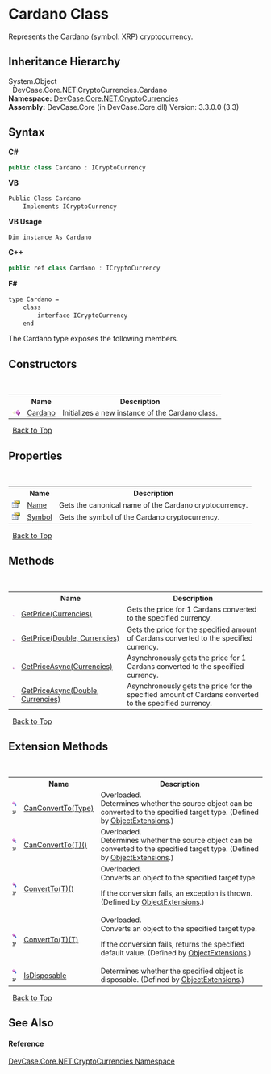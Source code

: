 # Cardano Class
 

Represents the Cardano (symbol: XRP) cryptocurrency.


## Inheritance Hierarchy
System.Object<br />&nbsp;&nbsp;DevCase.Core.NET.CryptoCurrencies.Cardano<br />
**Namespace:**&nbsp;<a href="N_DevCase_Core_NET_CryptoCurrencies">DevCase.Core.NET.CryptoCurrencies</a><br />**Assembly:**&nbsp;DevCase.Core (in DevCase.Core.dll) Version: 3.3.0.0 (3.3)

## Syntax

**C#**<br />
``` C#
public class Cardano : ICryptoCurrency
```

**VB**<br />
``` VB
Public Class Cardano
	Implements ICryptoCurrency
```

**VB Usage**<br />
``` VB Usage
Dim instance As Cardano
```

**C++**<br />
``` C++
public ref class Cardano : ICryptoCurrency
```

**F#**<br />
``` F#
type Cardano =  
    class
        interface ICryptoCurrency
    end
```

The Cardano type exposes the following members.


## Constructors
&nbsp;<table><tr><th></th><th>Name</th><th>Description</th></tr><tr><td>![Public method](media/pubmethod.gif "Public method")</td><td><a href="M_DevCase_Core_NET_CryptoCurrencies_Cardano__ctor">Cardano</a></td><td>
Initializes a new instance of the Cardano class.</td></tr></table>&nbsp;
<a href="#cardano-class">Back to Top</a>

## Properties
&nbsp;<table><tr><th></th><th>Name</th><th>Description</th></tr><tr><td>![Public property](media/pubproperty.gif "Public property")</td><td><a href="P_DevCase_Core_NET_CryptoCurrencies_Cardano_Name">Name</a></td><td>
Gets the canonical name of the Cardano cryptocurrency.</td></tr><tr><td>![Public property](media/pubproperty.gif "Public property")</td><td><a href="P_DevCase_Core_NET_CryptoCurrencies_Cardano_Symbol">Symbol</a></td><td>
Gets the symbol of the Cardano cryptocurrency.</td></tr></table>&nbsp;
<a href="#cardano-class">Back to Top</a>

## Methods
&nbsp;<table><tr><th></th><th>Name</th><th>Description</th></tr><tr><td>![Public method](media/pubmethod.gif "Public method")</td><td><a href="M_DevCase_Core_NET_CryptoCurrencies_Cardano_GetPrice">GetPrice(Currencies)</a></td><td>
Gets the price for 1 Cardans converted to the specified currency.</td></tr><tr><td>![Public method](media/pubmethod.gif "Public method")</td><td><a href="M_DevCase_Core_NET_CryptoCurrencies_Cardano_GetPrice_1">GetPrice(Double, Currencies)</a></td><td>
Gets the price for the specified amount of Cardans converted to the specified currency.</td></tr><tr><td>![Public method](media/pubmethod.gif "Public method")</td><td><a href="M_DevCase_Core_NET_CryptoCurrencies_Cardano_GetPriceAsync">GetPriceAsync(Currencies)</a></td><td>
Asynchronously gets the price for 1 Cardans converted to the specified currency.</td></tr><tr><td>![Public method](media/pubmethod.gif "Public method")</td><td><a href="M_DevCase_Core_NET_CryptoCurrencies_Cardano_GetPriceAsync_1">GetPriceAsync(Double, Currencies)</a></td><td>
Asynchronously gets the price for the specified amount of Cardans converted to the specified currency.</td></tr></table>&nbsp;
<a href="#cardano-class">Back to Top</a>

## Extension Methods
&nbsp;<table><tr><th></th><th>Name</th><th>Description</th></tr><tr><td>![Public Extension Method](media/pubextension.gif "Public Extension Method")![Code example](media/CodeExample.png "Code example")</td><td><a href="M_DevCase_Core_Extensions_Object_ObjectExtensions_CanConvertTo">CanConvertTo(Type)</a></td><td>Overloaded.  
Determines whether the source object can be converted to the specified target type.
 (Defined by <a href="T_DevCase_Core_Extensions_Object_ObjectExtensions">ObjectExtensions</a>.)</td></tr><tr><td>![Public Extension Method](media/pubextension.gif "Public Extension Method")![Code example](media/CodeExample.png "Code example")</td><td><a href="M_DevCase_Core_Extensions_Object_ObjectExtensions_CanConvertTo__1">CanConvertTo(T)()</a></td><td>Overloaded.  
Determines whether the source object can be converted to the specified target type.
 (Defined by <a href="T_DevCase_Core_Extensions_Object_ObjectExtensions">ObjectExtensions</a>.)</td></tr><tr><td>![Public Extension Method](media/pubextension.gif "Public Extension Method")![Code example](media/CodeExample.png "Code example")</td><td><a href="M_DevCase_Core_Extensions_Object_ObjectExtensions_ConvertTo__1">ConvertTo(T)()</a></td><td>Overloaded.  
Converts an object to the specified target type. 

 If the conversion fails, an exception is thrown.
 (Defined by <a href="T_DevCase_Core_Extensions_Object_ObjectExtensions">ObjectExtensions</a>.)</td></tr><tr><td>![Public Extension Method](media/pubextension.gif "Public Extension Method")![Code example](media/CodeExample.png "Code example")</td><td><a href="M_DevCase_Core_Extensions_Object_ObjectExtensions_ConvertTo__1_1">ConvertTo(T)(T)</a></td><td>Overloaded.  
Converts an object to the specified target type. 

 If the conversion fails, returns the specified default value.
 (Defined by <a href="T_DevCase_Core_Extensions_Object_ObjectExtensions">ObjectExtensions</a>.)</td></tr><tr><td>![Public Extension Method](media/pubextension.gif "Public Extension Method")![Code example](media/CodeExample.png "Code example")</td><td><a href="M_DevCase_Core_Extensions_Object_ObjectExtensions_IsDisposable">IsDisposable</a></td><td>
Determines whether the specified object is disposable.
 (Defined by <a href="T_DevCase_Core_Extensions_Object_ObjectExtensions">ObjectExtensions</a>.)</td></tr></table>&nbsp;
<a href="#cardano-class">Back to Top</a>

## See Also


#### Reference
<a href="N_DevCase_Core_NET_CryptoCurrencies">DevCase.Core.NET.CryptoCurrencies Namespace</a><br />